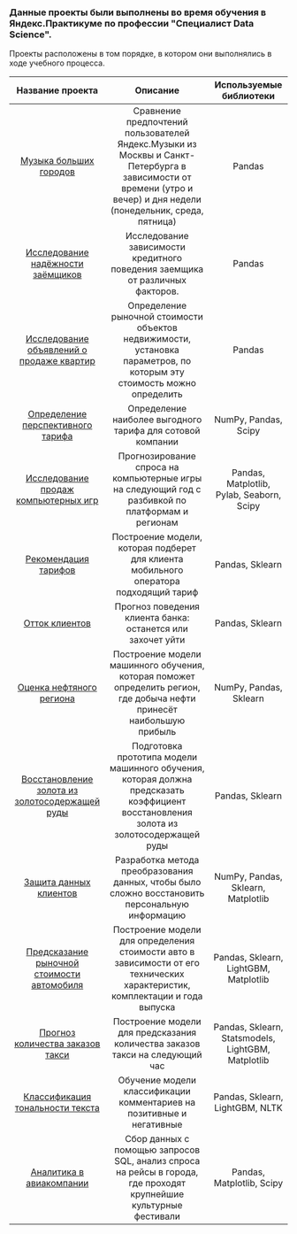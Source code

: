 ### Данные проекты были выполнены во время обучения в Яндекс.Практикуме по профессии "Специалист Data Science".
Проекты расположены в том порядке, в котором они выполнялись в ходе учебного процесса.  

|Название проекта               |    Описание                                            | Используемые библиотеки  |
|:-----------------------------:|:------------------------------------------------------:|:------------------------:|
|[Музыка больших городов](https://github.com/arturboev/yandex-practicum-projects/tree/master/01.Big-city-music)|Сравнение предпочтений пользователей Яндекс.Музыки из Москвы и Санкт-Петербурга в зависимости от времени (утро и вечер) и дня недели (понедельник, среда, пятница)|Pandas|
|[Исследование надёжности заёмщиков](https://github.com/arturboev/yandex-practicum-projects/tree/master/02.Borrowers-reliability)|Исследование зависимости кредитного поведения заемщика от различных факторов.|Pandas|
|[Исследование объявлений о продаже квартир](https://github.com/arturboev/yandex-practicum-projects/tree/master/03.Apartments-for-sale)|Определение рыночной стоимости объектов недвижимости, установка параметров, по которым эту стоимость можно определить|Pandas|
|[Определение перспективного тарифа](https://github.com/arturboev/yandex-practicum-projects/tree/master/04.Prospective-tariff)|Определение наиболее выгодного тарифа для сотовой компании|NumPy, Pandas, Scipy|
|[Исследование продаж компьютерных игр](https://github.com/arturboev/yandex-practicum-projects/tree/master/05.Computer-game-sales)|Прогнозирование спроса на компьютерные игры на следующий год с разбивкой по платформам и регионам|Pandas, Matplotlib, Pylab, Seaborn, Scipy|
|[Рекомендация тарифов](https://github.com/arturboev/yandex-practicum-projects/tree/master/06.Rate-recommendation)|Построение модели, которая подберет для клиента мобильного оператора подходящий тариф|Pandas, Sklearn|
|[Отток клиентов](https://github.com/arturboev/yandex-practicum-projects/tree/master/07.Customer-outflow)|Прогноз поведения клиента банка: останется или захочет уйти|Pandas, Sklearn|
|[Оценка нефтяного региона](https://github.com/arturboev/yandex-practicum-projects/tree/master/08.Oil-regions)|Построение модели машинного обучения, которая поможет определить регион, где добыча нефти принесёт наибольшую прибыль|NumPy, Pandas, Sklearn|
|[Восстановление золота из золотосодержащей руды](https://github.com/arturboev/yandex-practicum-projects/tree/master/09.Gold-recovery)|Подготовка прототипа модели машинного обучения, которая должна предсказать коэффициент восстановления золота из золотосодержащей руды|Pandas, Sklearn|
|[Защита данных клиентов ](https://github.com/arturboev/yandex-practicum-projects/tree/master/10.Customer-data-protection)|Разработка метода преобразования данных, чтобы было сложно восстановить персональную информацию|NumPy, Pandas, Sklearn, Matplotlib|
|[Предсказание рыночной стоимости автомобиля](https://github.com/arturboev/yandex-practicum-projects/tree/master/11.Car-value-prediction)|Построение модели для определения стоимости авто в зависимости от его технических характеристик, комплектации и года выпуска|Pandas, Sklearn, LightGBM, Matplotlib|
|[Прогноз количества заказов такси](https://github.com/arturboev/yandex-practicum-projects/tree/master/12.Taxi-order-forecast)|Построение модели для предсказания количества заказов такси на следующий час|Pandas, Sklearn, Statsmodels, LightGBM, Matplotlib|
|[Классификация тональности текста](https://github.com/arturboev/yandex-practicum-projects/tree/master/13.Text-tonality-classification)|Обучение модели классификации комментариев на позитивные и негативные|Pandas, Sklearn, LightGBM, NLTK|
|[Аналитика в авиакомпании](https://github.com/arturboev/yandex-practicum-projects/tree/master/14.Airline-analytics)|Сбор данных с помощью запросов SQL, анализ спроса на рейсы в города, где проходят крупнейшие культурные фестивали|Pandas, Matplotlib, Scipy|
